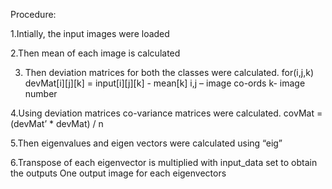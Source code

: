 Procedure:

1.Intially, the input images were loaded

2.Then mean of each image is calculated

3. Then deviation matrices for both the classes were calculated.
		for(i,j,k)
		 	devMat[i][j][k]  =  input[i][j][k] - mean[k]
		i,j – image co-ords
		k- image number

4.Using deviation matrices co-variance matrices were calculated.
		covMat  =   (devMat’ * devMat) / n

5.Then eigenvalues and eigen vectors were calculated using “eig”

6.Transpose of each eigenvector is multiplied with input_data set to obtain the outputs 	One output image for each eigenvectors
